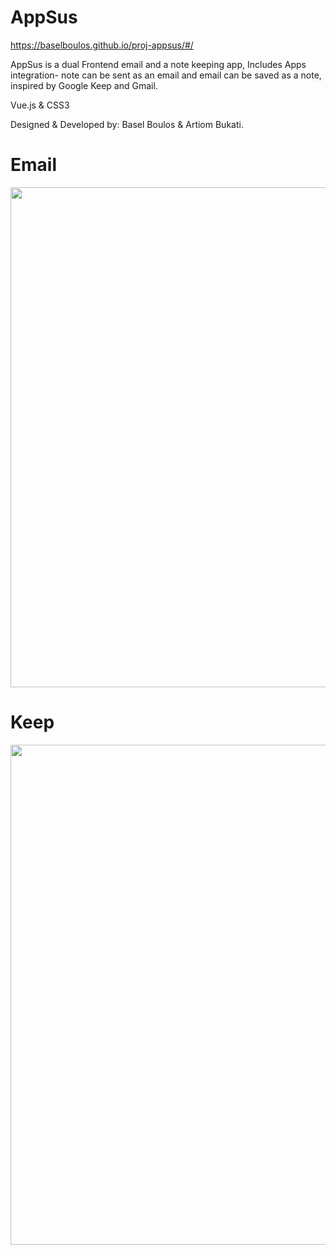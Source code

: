 # AppSus

https://baselboulos.github.io/proj-appsus/#/

AppSus is a dual Frontend email and a note keeping app, Includes Apps integration- note can be sent as an email and email can be saved as a note, inspired by Google Keep and Gmail.

Vue.js & CSS3


Designed & Developed by: Basel Boulos & Artiom Bukati.

# Email

<img src="https://i.gyazo.com/48e4378d9d94f2035a22851d698fad49.png" width="800">

# Keep

<img src="https://i.gyazo.com/71bb55d2cd2f1f239d514f4c29d61ef7.png" width="800">
